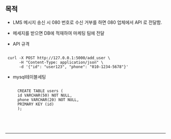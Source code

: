 ## 목적
* LMS 메시지 송신 시 080 번호로 수신 거부를 하면 080 업체에서 API 로 전달함.
* 메세지를 받으면 DB에 적재하여 마케팅 팀에 전달

* API 규격
<pre><code>
 curl -X POST http://127.0.0.1:5000/add_user \
      -H "Content-Type: application/json" \
      -d '{"id": "user123", "phone": "010-1234-5678"}'
</code></pre>

* mysql테이블세팅
  <pre><code>
    CREATE TABLE users (
    id VARCHAR(50) NOT NULL,
    phone VARCHAR(20) NOT NULL,
    PRIMARY KEY (id)
    );
</code></pre>
<hr/>
